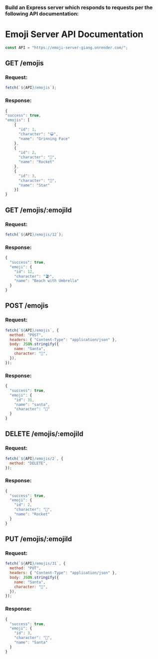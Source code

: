 ### Build an Express server which responds to requests per the following API documentation:

# Emoji Server API Documentation

```js
const API = "https://emoji-server-giang.onrender.com/";
```

## GET /emojis

### Request:

```js
fetch(`${API}/emojis`);
```

### Response:

```js
{
"success": true,
"emojis": [
    {
      "id": 1,
      "character": "😀",
      "name": "Grinning Face"
    },
    {
      "id": 2,
      "character": "🚀",
      "name": "Rocket"
    },
    {
      "id": 3,
      "character": "🌟",
      "name": "Star"
    }]
}
```

## GET /emojis/:emojiId

### Request:

```js
fetch(`${API}/emojis/12`);
```

### Response:

```js
{
  "success": true,
  "emoji": {
    "id": 12,
    "character": "🏖️",
    "name": "Beach with Umbrella"
  }
}
```

## POST /emojis

### Request:

```js
fetch(`${API}/emojis`, {
  method: "POST",
  headers: { "Content-Type": "application/json" },
  body: JSON.stringify({
    name: "Santa",
    character: "🎅",
  }),
});
```

### Response:

```js
{
  "success": true,
  "emoji": {
    "id": 31,
    "name": "santa",
    "character": "🎅"
  }
}
```

## DELETE /emojis/:emojiId

### Request:

```js
fetch(`${API}/emojis/2`, {
  method: "DELETE",
});
```

### Response:

```js
{
  "success": true,
  "emoji": {
    "id": 2,
    "character": "🚀",
    "name": "Rocket"
  }
}
```

## PUT /emojis/:emojiId

### Request:

```js
fetch(`${API}/emojis/31`, {
  method: "PUT",
  headers: { "Content-Type": "application/json" },
  body: JSON.stringify({
    name: "Santa",
    character: "🎅",
  }),
});
```

### Response:

```js
{
  "success": true,
  "emoji": {
    "id": 3,
    "character": "🎅",
    "name": "Santa"
  }
}
```
